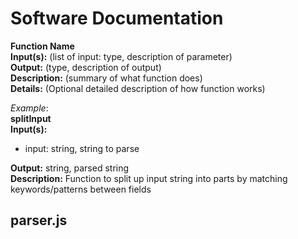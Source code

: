 # Software Documentation

**Function Name** \
**Input(s):** (list of input: type, description of parameter)\
**Output:** (type, description of output)\
**Description:** (summary of what function does)\
**Details:** (Optional detailed description of how function works)

_Example_:\
**splitInput** \
**Input(s):**
- input: string, string to parse

**Output:** string, parsed string \
**Description:** Function to split up input string into parts by matching keywords/patterns between fields

## parser.js